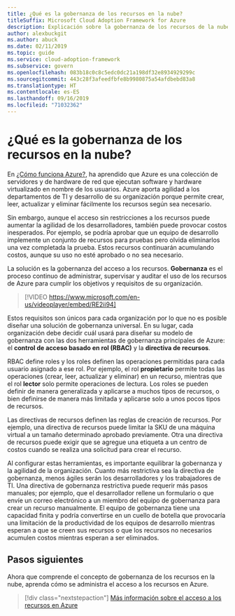 ```yaml
---
title: ¿Qué es la gobernanza de los recursos en la nube?
titleSuffix: Microsoft Cloud Adoption Framework for Azure
description: Explicación sobre la gobernanza de los recursos de la nube en Azure
author: alexbuckgit
ms.author: abuck
ms.date: 02/11/2019
ms.topic: guide
ms.service: cloud-adoption-framework
ms.subservice: govern
ms.openlocfilehash: 083b18c0c8c5edc0dc21a198df32e8934929299c
ms.sourcegitcommit: 443c28f3afeedfbfe8b9980875a54afdbebd83a8
ms.translationtype: HT
ms.contentlocale: es-ES
ms.lasthandoff: 09/16/2019
ms.locfileid: "71032362"
---
```

<!-- markdownlint-disable MD026 -->

# <a name="what-is-cloud-resource-governance"></a>¿Qué es la gobernanza de los recursos en la nube?

En [¿Cómo funciona Azure?](../../getting-started/what-is-azure.md), ha aprendido que Azure es una colección de servidores y de hardware de red que ejecutan software y hardware virtualizado en nombre de los usuarios. Azure aporta agilidad a los departamentos de TI y desarrollo de su organización porque permite crear, leer, actualizar y eliminar fácilmente los recursos según sea necesario.

Sin embargo, aunque el acceso sin restricciones a los recursos puede aumentar la agilidad de los desarrolladores, también puede provocar costos inesperados. Por ejemplo, se podría aprobar que un equipo de desarrollo implemente un conjunto de recursos para pruebas pero olvida eliminarlos una vez completada la prueba. Estos recursos continuarán acumulando costos, aunque su uso no esté aprobado o no sea necesario.

La solución es la gobernanza del acceso a los recursos. **Gobernanza** es el proceso continuo de administrar, supervisar y auditar el uso de los recursos de Azure para cumplir los objetivos y requisitos de su organización.

<!-- markdownlint-disable MD034 -->

> [!VIDEO https://www.microsoft.com/en-us/videoplayer/embed/RE2ii94]

<!-- markdownlint-enable MD034 -->

Estos requisitos son únicos para cada organización por lo que no es posible diseñar una solución de gobernanza universal. En su lugar, cada organización debe decidir cuál usará para diseñar su modelo de gobernanza con las dos herramientas de gobernanza principales de Azure: el **control de acceso basado en rol (RBAC)** y la **directiva de recursos**.

RBAC define roles y los roles definen las operaciones permitidas para cada usuario asignado a ese rol. Por ejemplo, el rol **propietario** permite todas las operaciones (crear, leer, actualizar y eliminar) en un recurso, mientras que el rol **lector** solo permite operaciones de lectura. Los roles se pueden definir de manera generalizada y aplicarse a muchos tipos de recursos, o bien definirse de manera más limitada y aplicarse solo a unos pocos tipos de recursos.

Las directivas de recursos definen las reglas de creación de recursos. Por ejemplo, una directiva de recursos puede limitar la SKU de una máquina virtual a un tamaño determinado aprobado previamente. Otra una directiva de recursos puede exigir que se agregue una etiqueta a un centro de costos cuando se realiza una solicitud para crear el recurso.

Al configurar estas herramientas, es importante equilibrar la gobernanza y la agilidad de la organización. Cuanto más restrictiva sea la directiva de gobernanza, menos ágiles serán los desarrolladores y los trabajadores de TI. Una directiva de gobernanza restrictiva puede requerir más pasos manuales; por ejemplo, que el desarrollador rellene un formulario o que envíe un correo electrónico a un miembro del equipo de gobernanza para crear un recurso manualmente. El equipo de gobernanza tiene una capacidad finita y podría convertirse en un cuello de botella que provocaría una limitación de la productividad de los equipos de desarrollo mientras esperan a que se creen sus recursos o que los recursos no necesarios acumulen costos mientras esperan a ser eliminados.

## <a name="next-steps"></a>Pasos siguientes

Ahora que comprende el concepto de gobernanza de los recursos en la nube, aprenda cómo se administra el acceso a los recursos en Azure.

> [!div class="nextstepaction"]
> [Más información sobre el acceso a los recursos en Azure](./resource-access-management.md)

